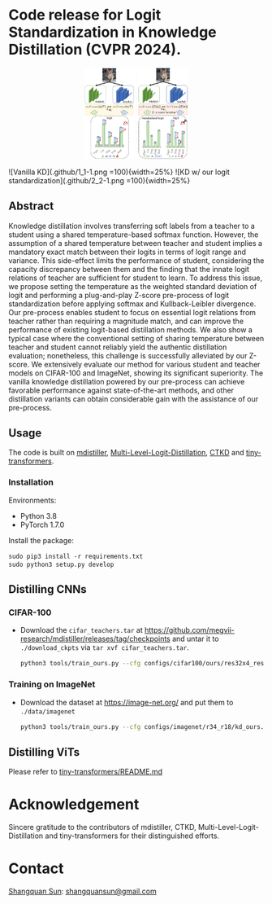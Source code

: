 # Code release for Logit Standardization in Knowledge Distillation (CVPR 2024).

<center class ='img'>
<img title="Vanilla KD" src=".github/1_1-1.png" width="20%" >
<img title="KD w/ our logit standardization" src=".github/2_2-1.png" width="20%" >
</center>

![Vanilla KD](.github/1_1-1.png =100){width=25%}
![KD w/ our logit standardization](.github/2_2-1.png =100){width=25%}

## Abstract

Knowledge distillation involves transferring soft labels from a teacher to a student using a shared temperature-based softmax function. However, the assumption of a shared temperature between teacher and student implies a mandatory exact match between their logits in terms of logit range and variance. This side-effect limits the performance of student, considering the capacity discrepancy between them and the finding that the innate logit relations of teacher are sufficient for student to learn. To address this issue, we propose setting the temperature as the weighted standard deviation of logit and performing a plug-and-play Z-score pre-process of logit standardization before applying softmax and Kullback-Leibler divergence. Our pre-process enables student to focus on essential logit relations from teacher rather than requiring a magnitude match, and can improve the performance of existing logit-based distillation methods. We also show a typical case where the conventional setting of sharing temperature between teacher and student cannot reliably yield the authentic distillation evaluation; nonetheless, this challenge is successfully alleviated by our Z-score. We extensively evaluate our method for various student and teacher models on CIFAR-100 and ImageNet, showing its significant superiority. The vanilla knowledge distillation powered by our pre-process can achieve favorable performance against state-of-the-art methods, and other distillation variants can obtain considerable gain with the assistance of our pre-process.

## Usage

The code is built on [mdistiller](<https://github.com/megvii-research/mdistiller>), [Multi-Level-Logit-Distillation](<https://github.com/Jin-Ying/Multi-Level-Logit-Distillation>), [CTKD](<https://github.com/zhengli97/CTKD>) and [tiny-transformers](<https://github.com/lkhl/tiny-transformers>).

### Installation

Environments:

- Python 3.8
- PyTorch 1.7.0

Install the package:

```
sudo pip3 install -r requirements.txt
sudo python3 setup.py develop
```

## Distilling CNNs

### CIFAR-100

- Download the `cifar_teachers.tar` at <https://github.com/megvii-research/mdistiller/releases/tag/checkpoints> and untar it to `./download_ckpts` via `tar xvf cifar_teachers.tar`.


  ```bash
  python3 tools/train_ours.py --cfg configs/cifar100/ours/res32x4_res8x4.yaml 
  ```

### Training on ImageNet

- Download the dataset at <https://image-net.org/> and put them to `./data/imagenet`

  ```bash
  python3 tools/train_ours.py --cfg configs/imagenet/r34_r18/kd_ours.yaml
  ```

## Distilling ViTs

Please refer to [tiny-transformers/README.md](./tiny-transformers/README.md)


# Acknowledgement
Sincere gratitude to the contributors of mdistiller, CTKD, Multi-Level-Logit-Distillation and tiny-transformers for their distinguished efforts.

# Contact
[Shangquan Sun](https://sunsean21.github.io/): shangquansun@gmail.com
